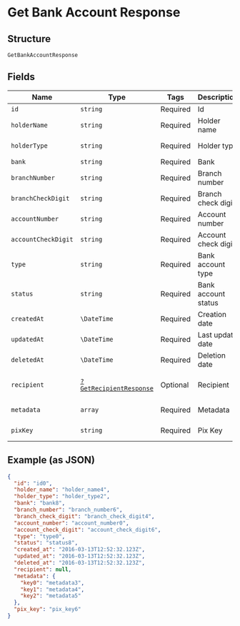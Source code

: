 
# Get Bank Account Response

## Structure

`GetBankAccountResponse`

## Fields

| Name | Type | Tags | Description | Getter | Setter |
|  --- | --- | --- | --- | --- | --- |
| `id` | `string` | Required | Id | getId(): string | setId(string id): void |
| `holderName` | `string` | Required | Holder name | getHolderName(): string | setHolderName(string holderName): void |
| `holderType` | `string` | Required | Holder type | getHolderType(): string | setHolderType(string holderType): void |
| `bank` | `string` | Required | Bank | getBank(): string | setBank(string bank): void |
| `branchNumber` | `string` | Required | Branch number | getBranchNumber(): string | setBranchNumber(string branchNumber): void |
| `branchCheckDigit` | `string` | Required | Branch check digit | getBranchCheckDigit(): string | setBranchCheckDigit(string branchCheckDigit): void |
| `accountNumber` | `string` | Required | Account number | getAccountNumber(): string | setAccountNumber(string accountNumber): void |
| `accountCheckDigit` | `string` | Required | Account check digit | getAccountCheckDigit(): string | setAccountCheckDigit(string accountCheckDigit): void |
| `type` | `string` | Required | Bank account type | getType(): string | setType(string type): void |
| `status` | `string` | Required | Bank account status | getStatus(): string | setStatus(string status): void |
| `createdAt` | `\DateTime` | Required | Creation date | getCreatedAt(): \DateTime | setCreatedAt(\DateTime createdAt): void |
| `updatedAt` | `\DateTime` | Required | Last update date | getUpdatedAt(): \DateTime | setUpdatedAt(\DateTime updatedAt): void |
| `deletedAt` | `\DateTime` | Required | Deletion date | getDeletedAt(): \DateTime | setDeletedAt(\DateTime deletedAt): void |
| `recipient` | [`?GetRecipientResponse`](/doc/models/get-recipient-response.md) | Optional | Recipient | getRecipient(): ?GetRecipientResponse | setRecipient(?GetRecipientResponse recipient): void |
| `metadata` | `array` | Required | Metadata | getMetadata(): array | setMetadata(array metadata): void |
| `pixKey` | `string` | Required | Pix Key | getPixKey(): string | setPixKey(string pixKey): void |

## Example (as JSON)

```json
{
  "id": "id0",
  "holder_name": "holder_name4",
  "holder_type": "holder_type2",
  "bank": "bank8",
  "branch_number": "branch_number6",
  "branch_check_digit": "branch_check_digit4",
  "account_number": "account_number0",
  "account_check_digit": "account_check_digit6",
  "type": "type0",
  "status": "status8",
  "created_at": "2016-03-13T12:52:32.123Z",
  "updated_at": "2016-03-13T12:52:32.123Z",
  "deleted_at": "2016-03-13T12:52:32.123Z",
  "recipient": null,
  "metadata": {
    "key0": "metadata3",
    "key1": "metadata4",
    "key2": "metadata5"
  },
  "pix_key": "pix_key6"
}
```

